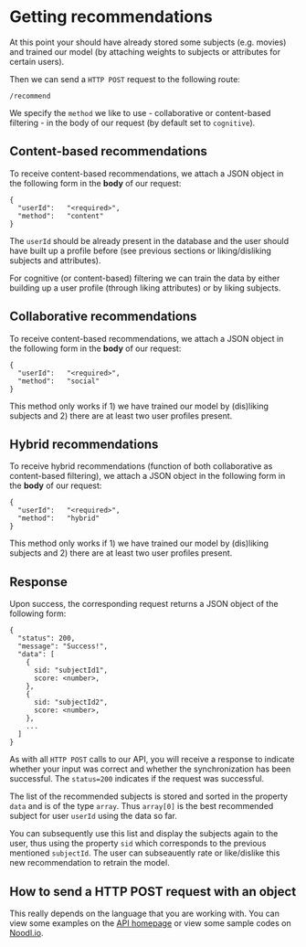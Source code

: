 # Getting recommendations

At this point your should have already stored some subjects (e.g. movies) and trained our model (by attaching weights to subjects or attributes for certain users).

Then we can send a `HTTP POST` request to the following route:

```
/recommend
```

We specify the `method` we like to use - collaborative or content-based filtering - in the body of our request (by default set to `cognitive`).

## Content-based recommendations

To receive content-based recommendations, we attach a JSON object in the following form in the **body** of our request:

```
{
  "userId":   "<required>",
  "method":   "content"
}
```

The `userId` should be already present in the database and the user should have built up a profile before (see previous sections or liking/disliking subjects and attributes).

For cognitive (or content-based) filtering we can train the data by either building up a user profile (through liking attributes) or by liking subjects.

## Collaborative recommendations

To receive content-based recommendations, we attach a JSON object in the following form in the **body** of our request:

```
{
  "userId":   "<required>",
  "method":   "social"
}
```

This method only works if 1) we have trained our model by (dis)liking subjects and 2) there are at least two user profiles present.

## Hybrid recommendations

To receive hybrid recommendations (function of both collaborative as content-based filtering), we attach a JSON object in the following form in the **body** of our request:

```
{
  "userId":   "<required>",
  "method":   "hybrid"
}
```

This method only works if 1) we have trained our model by (dis)liking subjects and 2) there are at least two user profiles present.

## Response

Upon success, the corresponding request returns a JSON object of the following form:

```
{
  "status": 200,
  "message": "Success!",
  "data": [
    {
      sid: "subjectId1",
      score: <number>,
    },
    {
      sid: "subjectId2",
      score: <number>,
    },
    ...
  ]
}
```

As with all `HTTP POST` calls to our API, you will receive a response to indicate whether your input was correct and whether the synchronization has been successful. The `status=200` indicates if the request was successful.

The list of the recommended subjects is stored and sorted in the property `data` and is of the type `array`. Thus `array[0]` is the best recommended subject for user `userId` using the data so far.

You can subsequently use this list and display the subjects again to the user, thus using the property `sid` which corresponds to the previous mentioned `subjectId`. The user can subseauently rate or like/dislike this new recommendation to retrain the model.

## How to send a HTTP POST request with an object

This really depends on the language that you are working with. You can view some examples on the [API homepage](https://market.mashape.com/noodlio/abracadabra-recommender-systems) or view some sample codes on [Noodl.io](https://www.noodl.io).

